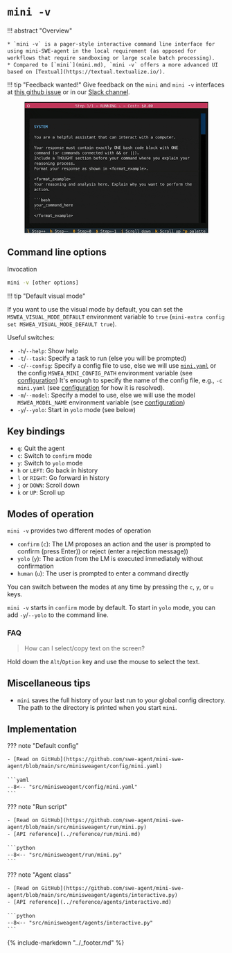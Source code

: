 # `mini -v`

!!! abstract "Overview"

    * `mini -v` is a pager-style interactive command line interface for using mini-SWE-agent in the local requirement (as opposed for workflows that require sandboxing or large scale batch processing).
    * Compared to [`mini`](mini.md), `mini -v` offers a more advanced UI based on [Textual](https://textual.textualize.io/).

!!! tip "Feedback wanted!"
    Give feedback on the `mini` and `mini -v` interfaces at [this github issue](https://github.com/swe-agent/mini-swe-agent/issues/161)
    or in our [Slack channel](https://join.slack.com/t/swe-bench/shared_invite/zt-36pj9bu5s-o3_yXPZbaH2wVnxnss1EkQ).


<figure markdown="span">
  <div class="gif-container gif-container-styled" data-glightbox-disabled>
    <img src="https://github.com/SWE-agent/swe-agent-media/blob/main/media/mini/png/mini2.png?raw=true"
         data-gif="https://github.com/SWE-agent/swe-agent-media/blob/main/media/mini/gif/mini2.gif?raw=true"
         alt="miniv" data-glightbox="false" width="600" />
  </div>
</figure>

## Command line options

Invocation

```bash
mini -v [other options]
```

!!! tip "Default visual mode"

  If you want to use the visual mode by default, you can set the `MSWEA_VISUAL_MODE_DEFAULT` environment variable to `true`
  (`mini-extra config set MSWEA_VISUAL_MODE_DEFAULT true`).

Useful switches:

- `-h`/`--help`: Show help
- `-t`/`--task`: Specify a task to run (else you will be prompted)
- `-c`/`--config`: Specify a config file to use, else we will use [`mini.yaml`](https://github.com/swe-agent/mini-swe-agent/blob/main/src/minisweagent/config/mini.yaml) or the config `MSWEA_MINI_CONFIG_PATH` environment variable (see [configuration](../advanced/configuration.md))
  It's enough to specify the name of the config file, e.g., `-c mini.yaml` (see [configuration](../advanced/configuration.md) for how it is resolved).
- `-m`/`--model`: Specify a model to use, else we will use the model `MSWEA_MODEL_NAME` environment variable (see [configuration](../advanced/configuration.md))
- `-y`/`--yolo`: Start in `yolo` mode (see below)

## Key bindings

- `q`: Quit the agent
- `c`: Switch to `confirm` mode
- `y`: Switch to `yolo` mode
- `h` or `LEFT`: Go back in history
- `l` or `RIGHT`: Go forward in history
- `j` or `DOWN`: Scroll down
- `k` or `UP`: Scroll up

## Modes of operation

`mini -v` provides two different modes of operation

- `confirm` (`c`): The LM proposes an action and the user is prompted to confirm (press Enter)) or reject (enter a rejection message))
- `yolo` (`y`): The action from the LM is executed immediately without confirmation
- `human` (`u`): The user is prompted to enter a command directly

You can switch between the modes at any time by pressing the `c`, `y`, or `u` keys.

`mini -v` starts in `confirm` mode by default. To start in `yolo` mode, you can add `-y`/`--yolo` to the command line.

### FAQ

> How can I select/copy text on the screen?

Hold down the `Alt`/`Option` key and use the mouse to select the text.

## Miscellaneous tips

- `mini` saves the full history of your last run to your global config directory.
  The path to the directory is printed when you start `mini`.

## Implementation

??? note "Default config"

    - [Read on GitHub](https://github.com/swe-agent/mini-swe-agent/blob/main/src/minisweagent/config/mini.yaml)

    ```yaml
    --8<-- "src/minisweagent/config/mini.yaml"
    ```

??? note "Run script"

    - [Read on GitHub](https://github.com/swe-agent/mini-swe-agent/blob/main/src/minisweagent/run/mini.py)
    - [API reference](../reference/run/mini.md)

    ```python
    --8<-- "src/minisweagent/run/mini.py"
    ```

??? note "Agent class"

    - [Read on GitHub](https://github.com/swe-agent/mini-swe-agent/blob/main/src/minisweagent/agents/interactive.py)
    - [API reference](../reference/agents/interactive.md)

    ```python
    --8<-- "src/minisweagent/agents/interactive.py"
    ```

{% include-markdown "../_footer.md" %}
